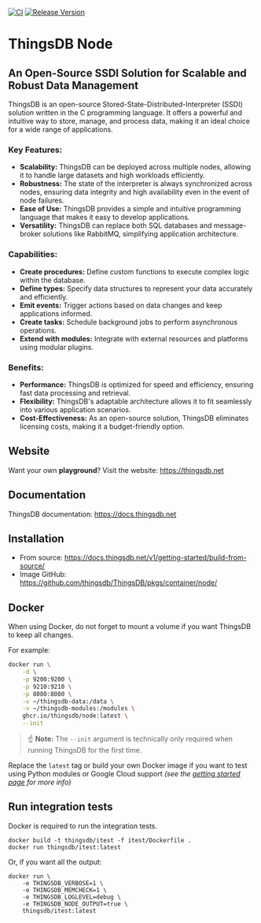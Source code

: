 [![CI](https://github.com/thingsdb/ThingsDB/workflows/CI/badge.svg)](https://github.com/thingsdb/ThingsDB/actions)
[![Release Version](https://img.shields.io/github/release/thingsdb/ThingsDB)](https://github.com/thingsdb/ThingsDB/releases)

# ThingsDB Node

## An Open-Source SSDI Solution for Scalable and Robust Data Management

ThingsDB is an open-source Stored-State-Distributed-Interpreter (SSDI) solution written in the C programming language. It offers a powerful and intuitive way to store, manage, and process data, making it an ideal choice for a wide range of applications.

### Key Features:

- **Scalability:** ThingsDB can be deployed across multiple nodes, allowing it to handle large datasets and high workloads efficiently.
- **Robustness:** The state of the interpreter is always synchronized across nodes, ensuring data integrity and high availability even in the event of node failures.
- **Ease of Use:** ThingsDB provides a simple and intuitive programming language that makes it easy to develop applications.
- **Versatility:** ThingsDB can replace both SQL databases and message-broker solutions like RabbitMQ, simplifying application architecture.

### Capabilities:

- **Create procedures:** Define custom functions to execute complex logic within the database.
- **Define types:** Specify data structures to represent your data accurately and efficiently.
- **Emit events:** Trigger actions based on data changes and keep applications informed.
- **Create tasks:** Schedule background jobs to perform asynchronous operations.
- **Extend with modules:** Integrate with external resources and platforms using modular plugins.

### Benefits:

- **Performance:** ThingsDB is optimized for speed and efficiency, ensuring fast data processing and retrieval.
- **Flexibility:** ThingsDB's adaptable architecture allows it to fit seamlessly into various application scenarios.
- **Cost-Effectiveness:** As an open-source solution, ThingsDB eliminates licensing costs, making it a budget-friendly option.

## Website

Want your own **playground**? Visit the website: https://thingsdb.net

## Documentation

ThingsDB documentation: https://docs.thingsdb.net

## Installation

- From source: https://docs.thingsdb.net/v1/getting-started/build-from-source/
- Image GitHub: https://github.com/thingsdb/ThingsDB/pkgs/container/node/

## Docker

When using Docker, do not forget to mount a volume
if you want ThingsDB to keep all changes.

For example:

```bash
docker run \
    -d \
    -p 9200:9200 \
    -p 9210:9210 \
    -p 8080:8080 \
    -v ~/thingsdb-data:/data \
    -v ~/thingsdb-modules:/modules \
    ghcr.io/thingsdb/node:latest \
    --init
```

> :point_up: **Note:** The `--init` argument is technically only required when running ThingsDB for the first time.

Replace the `latest` tag or build your own Docker image if you want to test using Python modules or Google Cloud support *(see the [getting started page](https://docs.thingsdb.net/v1/getting-started/) for more info)*

## Run integration tests

Docker is required to run the integration tests.

```
docker build -t thingsdb/itest -f itest/Dockerfile .
docker run thingsdb/itest:latest
```

Or, if you want all the output:

```
docker run \
    -e THINGSDB_VERBOSE=1 \
    -e THINGSDB_MEMCHECK=1 \
    -e THINGSDB_LOGLEVEL=debug \
    -e THINGSDB_NODE_OUTPUT=true \
    thingsdb/itest:latest
```
